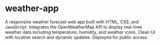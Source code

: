# weather-app
A responsive weather forecast web app built with HTML, CSS, and JavaScript. Integrates the OpenWeatherMap API to display real-time weather data including temperature, humidity, and weather icons. Clean UI with location search and dynamic updates. Deployed for public access.
